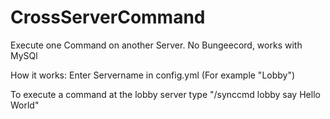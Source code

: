 # CrossServerCommand
Execute one Command on another Server. No Bungeecord, works with MySQl

How it works:
Enter Servername in config.yml (For example "Lobby")

To execute a command at the lobby server type "/synccmd lobby say Hello World"
